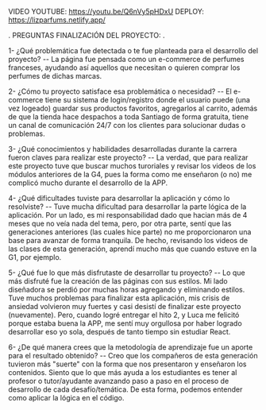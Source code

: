 VIDEO YOUTUBE: https://youtu.be/Q6nVy5pHDxU
DEPLOY: https://lizparfums.netlify.app/

.
PREGUNTAS FINALIZACIÓN DEL PROYECTO:
.

1- ¿Qué problemática fue detectada o te fue planteada para el desarrollo del proyecto? 
-- La página fue pensada como un e-commerce de perfumes franceses, ayudando así aquellos que necesitan o quieren comprar los perfumes de dichas marcas.

2- ¿Cómo tu proyecto satisface esa problemática o necesidad? 
-- El e-commerce tiene su sistema de login/registro donde el usuario puede (una vez logeado) guardar sus productos favoritos, agregarlos al carrito, además de que la tienda hace despachos a toda Santiago de forma gratuita, tiene un canal de comunicación 24/7 con los clientes para solucionar dudas o problemas.

3- ¿Qué conocimientos y habilidades desarrolladas durante la carrera fueron claves para realizar este proyecto? 
-- La verdad, que para realizar este proyecto tuve que buscar muchos turoriales y revisar los videos de los módulos anteriores de la G4, pues la forma como me enseñaron (o no) me complicó mucho durante el desarrollo de la APP.

4- ¿Qué dificultades tuviste para desarrollar la aplicación y cómo lo resolviste? 
-- Tuve mucha dificultad para desarrollar la parte lógica de la aplicación. Por un lado, es mi responsabilidad dado que hacian más de 4 meses que no veía nada del tema, pero, por otra parte, sentí que las generaciones anteriores (las cuales hice parte) no me proporcionaron una base para avanzar de forma tranquila. De hecho, revisando los videos de las clases de esta generación, aprendí mucho más que cuando estuve en la G1, por ejemplo.

5- ¿Qué fue lo que más disfrutaste de desarrollar tu proyecto? 
-- Lo que más disfruté fue la creación de las páginas con sus estilos. Mi lado diseñadora se perdió por muchas horas agregando y eliminando estilos. 
Tuve muchos problemas para finalizar esta aplicación, mis crisis de ansiedad volvieron muy fuertes y casi desistí de finalizar este proyecto (nuevamente). Pero, cuando logré entregar el hito 2, y Luca me felicitó porque estaba buena la APP, me sentí muy orgullosa por haber logrado desarrollar eso yo sola, después de tanto tiempo sin estudiar React.

6- ¿De qué manera crees que la metodología de aprendizaje fue un aporte para el resultado obtenido? 
-- Creo que los compañeros de esta generación tuvieron más "suerte" con la forma que nos presentaron y enseñaron los contenidos. Siento que lo que más ayuda a los estudiantes es tener al profesor o tutor/ayudante avanzando paso a paso en el proceso de desarrollo de cada desafío/temática. De esta forma, podemos entender como aplicar la lógica en el código.
